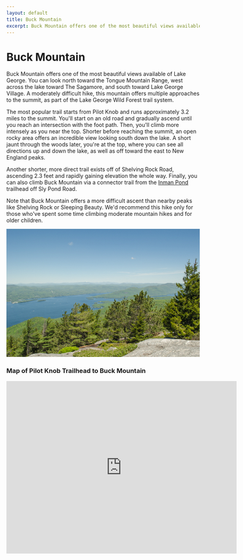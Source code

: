 ```yaml
---
layout: default
title: Buck Mountain 
excerpt: Buck Mountain offers one of the most beautiful views available of Lake George.
---
```


<h1>Buck Mountain</h1>

<p>Buck Mountain offers one of the most beautiful views available of Lake George. You can look north toward the Tongue Mountain Range, west across the lake toward The Sagamore, and south toward Lake George Village. A moderately difficult hike, this mountain offers multiple approaches to the summit, as part of the Lake George Wild Forest trail system.</p>

<p>The most popular trail starts from Pilot Knob and runs approximately 3.2 miles to the summit. You'll start on an old road and gradually ascend until you reach an intersection with the foot path. Then, you'll climb more intensely as you near the top. Shorter before reaching the summit, an open rocky area offers an incredible view looking south down the lake. A short jaunt through the woods later, you're at the top, where you can see all directions up and down the lake, as well as off toward the east to New England peaks.</p>

<p>Another shorter, more direct trail exists off of Shelving Rock Road, ascending 2.3 feet and rapidly gaining elevation the whole way. Finally, you can also climb Buck Mountain via a connector trail from the <a href="/2016/05/15/Inman-Pond.html">Inman Pond</a> trailhead off Sly Pond Road.</p>

<p>Note that Buck Mountain offers a more difficult ascent than nearby peaks like Shelving Rock or Sleeping Beauty. We'd recommend this hike only for those who've spent some time climbing moderate mountain hikes and for older children.</p>

<img src="/img/buckmountain.jpg" alt="Buck Mountain">

<h3>Map of Pilot Knob Trailhead to Buck Mountain</h3>

<div class="google-maps"><iframe allowfullscreen="" frameborder="0" height="450" src="https://www.google.com/maps/embed?pb=!1m14!1m12!1m3!1d1854.7280016166878!2d-73.63217034167778!3d43.509205036416304!2m3!1f0!2f0!3f0!3m2!1i1024!2i768!4f13.1!5e0!3m2!1sen!2sus!4v1438432292213" style="border: 0;" width="600"></iframe></div>
